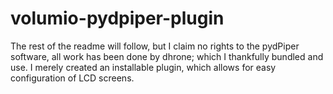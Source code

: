 # volumio-pydpiper-plugin

The rest of the readme will follow, but I claim no rights to the pydPiper software, all work has been done by dhrone; which I thankfully bundled and use. I merely created an installable plugin, which allows for easy configuration of LCD screens.
